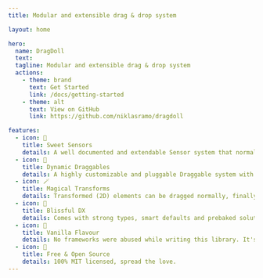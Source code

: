 ```yaml
---
title: Modular and extensible drag & drop system

layout: home

hero:
  name: DragDoll
  text:
  tagline: Modular and extensible drag & drop system
  actions:
    - theme: brand
      text: Get Started
      link: /docs/getting-started
    - theme: alt
      text: View on GitHub
      link: https://github.com/niklasramo/dragdoll

features:
  - icon: 📡
    title: Sweet Sensors
    details: A well documented and extendable Sensor system that normalizes any inputs into unified drag events.
  - icon: 🤏
    title: Dynamic Draggables
    details: A highly customizable and pluggable Draggable system with autoscrolling superpowers.
  - icon: 🪄
    title: Magical Transforms
    details: Transformed (2D) elements can be dragged normally, finally. Rotate, scale, skew and translate to your heart's content.
  - icon: 🧘
    title: Blissful DX
    details: Comes with strong types, smart defaults and prebaked solutions for common use cases.
  - icon: 🍦
    title: Vanilla Flavour
    details: No frameworks were abused while writing this library. It's all vanilla framework-free TS down to the core.
  - icon: 💝
    title: Free & Open Source
    details: 100% MIT licensed, spread the love.
---
```

